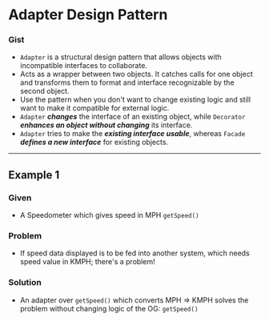 # Adapter Design Pattern

### Gist
- `Adapter` is a structural design pattern that allows objects with incompatible interfaces to collaborate.
- Acts as a wrapper between two objects. It catches calls for one object and transforms them to format and interface recognizable by the second object.
- Use the pattern when you don't want to change existing logic and still want to make it compatible for external logic.
- `Adapter` _**changes**_ the interface of an existing object, while `Decorator` _**enhances an object without changing**_ its interface.
- `Adapter` tries to make the _**existing interface usable**_, whereas `Facade` _**defines a new interface**_ for existing objects. 
---

## Example 1

### Given 

- A Speedometer which gives speed in MPH `getSpeed()`

### Problem

- If speed data displayed is to be fed into another system, which needs speed value in KMPH; there's a problem!

### Solution

- An adapter over `getSpeed()` which converts MPH => KMPH solves the problem without changing logic of the OG: `getSpeed()`
